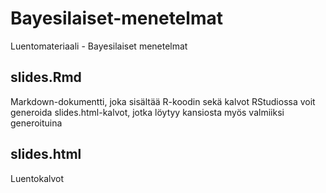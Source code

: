 # Bayesilaiset-menetelmat
Luentomateriaali - Bayesilaiset menetelmat

slides.Rmd
----------

Markdown-dokumentti, joka sisältää R-koodin sekä kalvot
RStudiossa voit generoida slides.html-kalvot, jotka löytyy
kansiosta myös valmiiksi generoituina

slides.html
-----------

Luentokalvot


             
